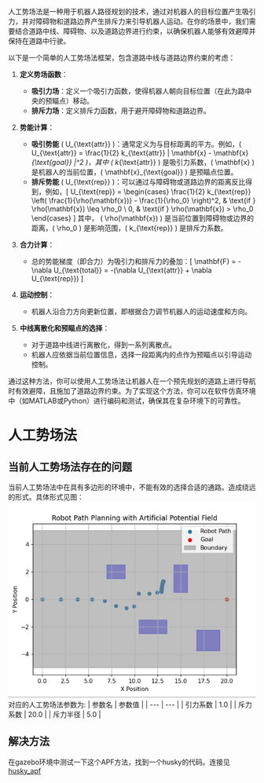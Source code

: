 人工势场法是一种用于机器人路径规划的技术，通过对机器人的目标位置产生吸引力，并对障碍物和道路边界产生排斥力来引导机器人运动。在你的场景中，我们需要结合道路中线、障碍物、以及道路边界进行约束，以确保机器人能够有效避障并保持在道路中行驶。

以下是一个简单的人工势场法框架，包含道路中线与道路边界约束的考虑：

1. **定义势场函数**：

   - **吸引力场**：定义一个吸引力函数，使得机器人朝向目标位置（在此为路中央的预瞄点）移动。
   - **排斥力场**：定义排斥力函数，用于避开障碍物和道路边界。

2. **势能计算**：

   - **吸引势能** \( U_{\text{attr}} \)：通常定义为与目标距离的平方。例如，\( U_{\text{attr}} = \frac{1}{2} k_{\text{attr}} \| \mathbf{x} - \mathbf{x}_{\text{goal}} \|^2 \)，其中 \( k_{\text{attr}} \) 是吸引力系数，\( \mathbf{x} \) 是机器人的当前位置，\( \mathbf{x}_{\text{goal}} \) 是预瞄点位置。
   - **排斥势能** \( U_{\text{rep}} \)：可以通过与障碍物或道路边界的距离反比得到，例如，\[ U_{\text{rep}} = \begin{cases} 
\frac{1}{2} k_{\text{rep}} \left( \frac{1}{\rho(\mathbf{x})} - \frac{1}{\rho_0} \right)^2, & \text{if } \rho(\mathbf{x}) \leq \rho_0 \\
0, & \text{if } \rho(\mathbf{x}) > \rho_0 
\end{cases} \] 其中， \( \rho(\mathbf{x}) \) 是当前位置到障碍物或边界的距离，\( \rho_0 \) 是影响范围，\( k_{\text{rep}} \) 是排斥力系数。

3. **合力计算**：

   - 总的势能梯度（即合力）为吸引力和排斥力的叠加：\[ \mathbf{F} = -\nabla U_{\text{total}} = -(\nabla U_{\text{attr}} + \nabla U_{\text{rep}}) \]

4. **运动控制**：

   - 机器人沿合力方向更新位置，即根据合力调节机器人的运动速度和方向。

5. **中线离散化和预瞄点的选择**：

   - 对于道路中线进行离散化，得到一系列离散点。
   - 机器人应依据当前位置信息，选择一段距离内的点作为预瞄点以引导运动控制。

通过这种方法，你可以使用人工势场法让机器人在一个预先规划的道路上进行导航时有效避障，且施加了道路边界约束。为了实现这个方法，你可以在软件仿真环境中（如MATLAB或Python）进行编码和测试，确保其在复杂环境下的可靠性。
# 人工势场法
## 当前人工势场法存在的问题
当前人工势场法中在具有多边形的环境中，不能有效的选择合适的通路。造成绕远的形式。具体形式见图：
![](images/2024-11-18-16-37-27.png)
对应的人工势场法参数为:
| 参数名 | 参数值 |
| --- | --- |
| 引力系数 | 1.0 |
| 斥力系数 | 20.0 |
| 斥力半径 | 5.0 |
## 解决方法
在gazebo环境中测试一下这个APF方法，找到一个husky的代码。连接见[husky_apf](https://github.com/AutonomyLab/husky/blob/master/potential_field/scripts/potential_field.py)
